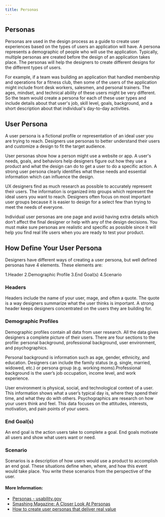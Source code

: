 ```yaml
---
title: Personas
---
```

## Personas

Personas are used in the design process as a guide to create user experiences based on the types of users an application will have. A persona represents a demographic of people who will use the application. Typically, multiple personas are created before the design of an application takes place. The personas will help the designers to create different designs for the different types of users.

For example, if a team was building an application that handled membership and operations for a fitness club, then some of the users of the application might include front desk workers, salesmen, and personal trainers. The ages, mindset, and technical ability of these users might be very different. So the team would create a persona for each of these user types and include details about that user's job, skill level, goals, background, and a short description about that individual's day-to-day activities. 

## User Persona

A user persona is a fictional profile or representation of an ideal user you are trying to reach. Designers use personas to better understand their users and customize a design to fit the target audience.

User personas show how a person might use a website or app. A user's needs, goals, and behaviors help designers figure out how they use a product and what the design can do to get a user to do a specific action. A strong user persona clearly identifies what these needs and essential information which can influence the design.

UX designers find as much research as possible to accurately represent their users. The information is organized into groups which represent the ideal users you want to reach. Designers often focus on most important user groups because it is easier to design for a select few than trying to meet the needs of everyone.

Individual user personas are one page and avoid having extra details which don’t affect the final designer or help with any of the design decisions. You must make sure personas are realistic and specific as possible since it will help you find real life users when you are ready to test your product.

## How Define Your User Persona

Designers have different ways of creating a user persona, but well defined personas have 4 elements. These elements are:

1.Header
2.Demographic Profile
3.End Goal(s)
4.Scenario

### Headers

Headers include the name of your user, mage, and often a quote. The quote is a way designers summarize what the user thinks is important. A strong header keeps designers concentrated on the users they are building for.

### Demographic Profiles
Demographic profiles contain all data from user research. All the data gives designers a complete picture of their users. There are four sections to the profile: personal background, professional background, user environment, and psychographics.

Personal background is information such as age, gender, ethnicity, and education. Designers can include the family status (e.g. single, married, widowed, etc.) or persona group (e.g. working moms).Professional background is the user’s job occupation, income level, and work experience.

User environment is physical, social, and technological context of a user. This information shows what a user’s typical day is, where they spend their time, and what they do with others. Psychographics are research on how your users think and feel. This data focuses on the attitudes, interests, motivation, and pain points of your users.

### End Goal(s)
An end goal is the action users take to complete a goal. End goals motivate all users and show what users want or need.

### Scenario
Scenarios is a description of how users would use a product to accomplish an end goal. These situations define when, where, and how this event would take place. You write these scenarios from the perspective of the user.

#### More Information:

- <a href="https://www.usability.gov/how-to-and-tools/methods/personas.html" target='_blank' rel='nofollow'>Personas - usability.gov</a>
- [Smashing Magazine: A Closer Look At Personas](https://www.smashingmagazine.com/2014/08/a-closer-look-at-personas-part-1/)
- <a href="https://uxmastery.com/personas-that-deliver-real-value/" target='_blank' rel='nofollow'>How to create user personas that deliver real value</a>

